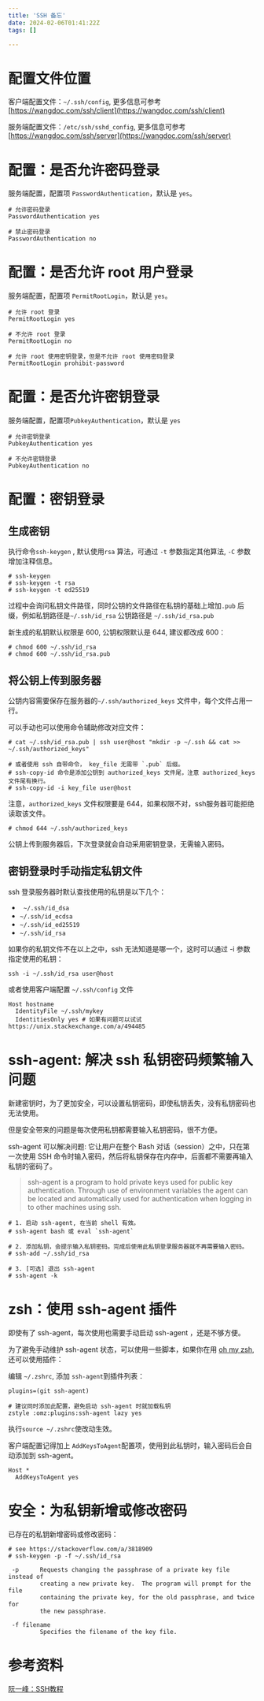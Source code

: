 ```yaml
---
title: 'SSH 备忘'
date: 2024-02-06T01:41:22Z
tags: []

---
```


# 配置文件位置
客户端配置文件：`~/.ssh/config`, 更多信息可参考 [https://wangdoc.com/ssh/client](https://wangdoc.com/ssh/client)

服务端配置文件：`/etc/ssh/sshd_config`, 更多信息可参考 [https://wangdoc.com/ssh/server](https://wangdoc.com/ssh/server)

# 配置：是否允许密码登录
服务端配置，配置项 `PasswordAuthentication`，默认是 `yes`。
```
# 允许密码登录
PasswordAuthentication yes

# 禁止密码登录
PasswordAuthentication no
```
# 配置：是否允许 root 用户登录
服务端配置，配置项 `PermitRootLogin`，默认是 `yes`。
```
# 允许 root 登录
PermitRootLogin yes

# 不允许 root 登录
PermitRootLogin no

# 允许 root 使用密钥登录，但是不允许 root 使用密码登录
PermitRootLogin prohibit-password
```
# 配置：是否允许密钥登录
服务端配置，配置项`PubkeyAuthentication`，默认是 `yes`
```
# 允许密钥登录
PubkeyAuthentication yes

# 不允许密钥登录
PubkeyAuthentication no
```
# 配置：密钥登录
## 生成密钥
执行命令`ssh-keygen` , 默认使用`rsa` 算法，可通过 `-t` 参数指定其他算法, `-C` 参数增加注释信息。
```
# ssh-keygen
# ssh-keygen -t rsa
# ssh-keygen -t ed25519
```
过程中会询问私钥文件路径，同时公钥的文件路径在私钥的基础上增加`.pub` 后缀，例如私钥路径是`~/.ssh/id_rsa` 公钥路径是 `~/.ssh/id_rsa.pub`

新生成的私钥默认权限是 600, 公钥权限默认是 644, 建议都改成 600：
```
# chmod 600 ~/.ssh/id_rsa
# chmod 600 ~/.ssh/id_rsa.pub
```
## 将公钥上传到服务器
公钥内容需要保存在服务器的`~/.ssh/authorized_keys` 文件中，每个文件占用一行。

可以手动也可以使用命令辅助修改对应文件：
```
# cat ~/.ssh/id_rsa.pub | ssh user@host "mkdir -p ~/.ssh && cat >> ~/.ssh/authorized_keys"

# 或者使用 ssh 自带命令， key_file 无需带 `.pub` 后缀。
# ssh-copy-id 命令是添加公钥到 authorized_keys 文件尾，注意 authorized_keys 文件尾有换行。
# ssh-copy-id -i key_file user@host
```

注意，`authorized_keys` 文件权限要是 644，如果权限不对，ssh服务器可能拒绝读取该文件。
```
# chmod 644 ~/.ssh/authorized_keys
```

公钥上传到服务器后，下次登录就会自动采用密钥登录，无需输入密码。
## 密钥登录时手动指定私钥文件
ssh 登录服务器时默认查找使用的私钥是以下几个：

- ` ~/.ssh/id_dsa` 
- `~/.ssh/id_ecdsa` 
- `~/.ssh/id_ed25519` 
- `~/.ssh/id_rsa`


如果你的私钥文件不在以上之中，ssh 无法知道是哪一个，这时可以通过 -i 参数指定使用的私钥：
```
ssh -i ~/.ssh/id_rsa user@host
```

或者使用客户端配置 `~/.ssh/config` 文件
```
Host hostname
  IdentityFile ~/.ssh/mykey
  IdentitiesOnly yes # 如果有问题可以试试 https://unix.stackexchange.com/a/494485
```
# ssh-agent: 解决 ssh 私钥密码频繁输入问题
新建密钥时，为了更加安全，可以设置私钥密码，即使私钥丢失，没有私钥密码也无法使用。

但是安全带来的问题是每次使用私钥都需要输入私钥密码，很不方便。

ssh-agent 可以解决问题: 它让用户在整个 Bash 对话（session）之中，只在第一次使用 SSH 命令时输入密码，然后将私钥保存在内存中，后面都不需要再输入私钥的密码了。
> ssh-agent is a program to hold private keys used for public key authentication.  Through use of environment variables the agent can be located and automatically used for authentication when logging in to other machines using ssh.

```
# 1. 启动 ssh-agent, 在当前 shell 有效。
# ssh-agent bash 或 eval `ssh-agent`

# 2. 添加私钥，会提示输入私钥密码。完成后使用此私钥登录服务器就不再需要输入密码。
# ssh-add ~/.ssh/id_rsa

# 3. [可选] 退出 ssh-agent
# ssh-agent -k
```
# zsh：使用 ssh-agent 插件
即使有了 ssh-agent，每次使用也需要手动启动 ssh-agent ，还是不够方便。

为了避免手动维护 ssh-agent 状态，可以使用一些脚本，如果你在用 [oh my zsh](https://ohmyz.sh/), 还可以使用插件：

编辑 `~/.zshrc`, 添加 `ssh-agent`到插件列表：
```
plugins=(git ssh-agent)

# 建议同时添加此配置，避免启动 ssh-agent 时就加载私钥
zstyle :omz:plugins:ssh-agent lazy yes
```
执行`source ~/.zshrc`使改动生效。

客户端配置记得加上 `AddKeysToAgent`配置项，使用到此私钥时，输入密码后会自动添加到 ssh-agent。
```
Host *
  AddKeysToAgent yes
```
# 安全：为私钥新增或修改密码
已存在的私钥新增密码或修改密码：
```
# see https://stackoverflow.com/a/3818909
# ssh-keygen -p -f ~/.ssh/id_rsa
```
```
 -p      Requests changing the passphrase of a private key file instead of
         creating a new private key.  The program will prompt for the file
         containing the private key, for the old passphrase, and twice for
         the new passphrase.

 -f filename
         Specifies the filename of the key file.
```
# 参考资料
[阮一峰：SSH教程](https://wangdoc.com/ssh/)
